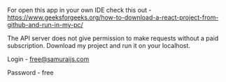 For open this app in your own IDE check this out - https://www.geeksforgeeks.org/how-to-download-a-react-project-from-github-and-run-in-my-pc/

The API server does not give permission to make requests without a paid subscription. Download my project and run it on your localhost.

Login - free@samuraijs.com

Password - free
